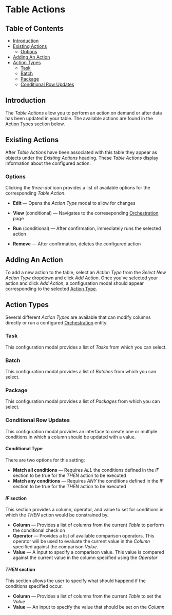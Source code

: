 # Table Actions

## Table of Contents

-   [Introduction](#introduction)
-   [Existing Actions](#existing-actions)
    -   [Options](#options)
-   [Adding An Action](#adding-an-action)
-   [Action Types](#action-types)
    -   [Task](#task)
    -   [Batch](#batch)
    -   [Package](#package)
    -   [Conditional Row Updates](#conditional-row-updates)

<a name="introduction"></a>

## Introduction

The _Table Actions_ allow you to perform an action on demand or after data has been updated in your table. The available actions are found in the [Action Types](#action-types) section below.

<a name="existing-actions"></a>

## Existing Actions

After _Table Actions_ have been associated with this table they appear as objects under the _Existing Actions_ heading. These _Table Actions_ display information about the configured action.

<a name="options"></a>

### Options

Clicking the _three-dot_ icon provides a list of available options for the corresponding _Table Action_.

-   **Edit** &mdash; Opens the _Action Type_ modal to allow for changes

-   **View** (conditional) &mdash; Navigates to the correseponding [Orchestration](/{{version}}/orchestration-overview) page

-   **Run** (conditional) &mdash; After confirmation, immediately runs the selected action

-   **Remove** &mdash; After confirmation, deletes the configured action

<a name="adding-an-action"></a>

## Adding An Action

To add a new action to the table, select an _Action Type_ from the _Select New Action Type_ dropdown and click _Add Action_. Once you've selected your action and click _Add Action_, a configuration modal should appear corresponding to the selected [Action Type](#action-types).

<a name="action-types"></a>

## Action Types

Several different _Action Types_ are available that can modify columns directly or run a configured [Orchestration](/{{version}}/orchestration-overview) entity.

<a name="task"></a>

### Task

This configuration modal provides a list of _Tasks_ from which you can select.

<a name="batch"></a>

### Batch

This configuration modal provides a list of _Batches_ from which you can select.

<a name="package"></a>

### Package

This configuration modal provides a list of _Packages_ from which you can select.

<a name="conditional-row-updates"></a>

### Conditional Row Updates

This configuration modal provides an interface to create one or multiple conditions in which a column should be updated with a value.

#### Conditional Type

There are two options for this setting:

-   **Match all conditions** &mdash; Requires _ALL_ the conditions defined in the _IF_ section to be true for the _THEN_ action to be executed
-   **Match any conditions** &mdash; Requires _ANY_ the conditions defined in the _IF_ section to be true for the _THEN_ action to be executed

#### _IF_ section

This section provides a column, operator, and value to set for conditions in which the _THEN_ action would be constrained by.

-   **Column** &mdash; Provides a list of columns from the current _Table_ to perform the conditional check on
-   **Operator** &mdash; Provides a list of available comparison operators. This operator will be used to evaluate the current value in the _Column_ specified against the comparison _Value_.
-   **Value** &mdash; A input to specify a comparison value. This value is compared against the current value in the column specified using the _Operator_

#### _THEN_ section

This section allows the user to specify what should happend if the conditions specified occur.

-   **Column** &mdash; Provides a list of columns from the current _Table_ to set the _Value_
-   **Value** &mdash; An input to specify the value that should be set on the _Column_

